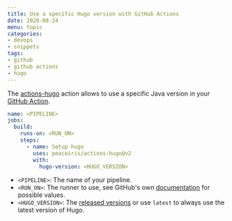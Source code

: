 ```yaml
---
title: Use a specific Hugo version with GitHub Actions
date: 2020-08-24
menu: topic
categories:
- devops
- snippets
tags:
- github
- github actions
- hugo
---
```


The [actions-hugo](https://github.com/peaceiris/actions-hugo) action allows to use a specific Java version in your [GitHub Action](https://github.com/features/actions).

```yaml
name: <PIPELINE>
jobs:
  build:
    runs-on: <RUN_ON>
    steps:
      - name: Setup hugo
        uses: peaceiris/actions-hugo@v2
        with:
          hugo-version: <HUGO_VERSION>
```

- `<PIPELINE>`: The name of your pipeline.
- `<RUN_ON>`: The runner to use, see GitHub's own [documentation](https://help.github.com/en/actions/reference/workflow-syntax-for-github-actions#jobsjob_idruns-on) for possible values.
- `<HUGO_VERSION>`: The [released versions](https://github.com/gohugoio/hugo/releases) or use `latest` to always use the latest version of Hugo.

